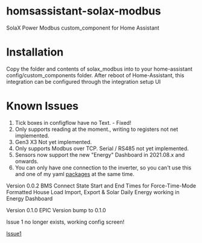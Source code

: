 # homsassistant-solax-modbus
SolaX Power Modbus custom_component for Home Assistant

# Installation
Copy the folder and contents of solax_modbus into to your home-assistant config/custom_components folder.
After reboot of Home-Assistant, this integration can be configured through the integration setup UI

# Known Issues

1. Tick boxes in configflow have no Text. - Fixed!
2. Only supports reading at the moment., writing to registers not net implemented.
3. Gen3 X3 Not yet implemented.
4. Only supports Modbus over TCP. Serial / RS485 not yet implemented.
5. Sensors now support the new "Energy" Dashboard in 2021.08.x and onwards.
6. You can only have one connection to the inverter, so you can't use this and one of my yaml [packages](https://github.com/wills106/homeassistant-config/tree/master/packages) at the same time.

Version 0.0.2
BMS Connect State
Start and End Times for Force-Time-Mode Formatted
House Load
Import, Export & Solar Daily Energy working in Energy Dashboard

Version 0.1.0
EPIC Version bump to 0.1.0

Issue 1 no longer exists, working config screen!

[Issue1](https://github.com/wills106/homsassistant-solax-modbus/blob/main/images/issue1b.PNG)